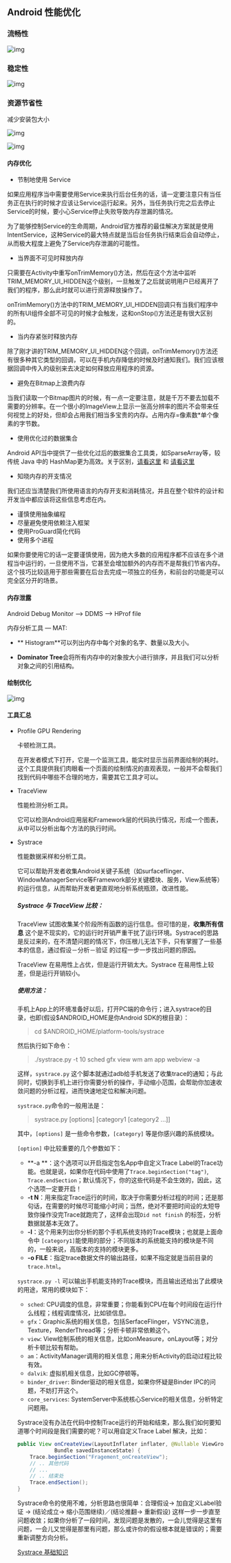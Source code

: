 ## Android 性能优化

### 流畅性

![img](assets/android-performance/aHR0cDovL3VwbG9hZC1pbWFnZXMuamlhbnNodS5pby91cGxvYWRfaW1hZ2VzLzk0NDM2NS0zYWQwODVlNTUzZGNmZTI0LnBuZz9pbWFnZU1vZ3IyL2F1dG8tb3JpZW50L3N0cmlwJTdDaW1hZ2VWaWV3Mi8yL3cvMTI0MA.png)

### 稳定性

![img](assets/android-performance/aHR0cDovL3VwbG9hZC1pbWFnZXMuamlhbnNodS5pby91cGxvYWRfaW1hZ2VzLzk0NDM2NS1jMDI3MzAwOTUwNDdlYTI5LnBuZz9pbWFnZU1vZ3IyL2F1dG8tb3JpZW50L3N0cmlwJTdDaW1hZ2VWaWV3Mi8yL3cvMTI0MA.png)

### 资源节省性

减少安装包大小

![img](assets/android-performance/aHR0cDovL3VwbG9hZC1pbWFnZXMuamlhbnNodS5pby91cGxvYWRfaW1hZ2VzLzk0NDM2NS05MGM5OGI1N2VmOWJmNTlkLnBuZz9pbWFnZU1vZ3IyL2F1dG8tb3JpZW50L3N0cmlwJTdDaW1hZ2VWaWV3Mi8yL3cvMTI0MA.png)

![img](assets/android-performance/aHR0cDovL3VwbG9hZC1pbWFnZXMuamlhbnNodS5pby91cGxvYWRfaW1hZ2VzLzk0NDM2NS04ZmE2MTg0YTQxMWE3ZmNjLnBuZz9pbWFnZU1vZ3IyL2F1dG8tb3JpZW50L3N0cmlwJTdDaW1hZ2VWaWV3Mi8yL3cvMTI0MA.png)

#### 内存优化

- 节制地使用 Service

如果应用程序当中需要使用Service来执行后台任务的话，请一定要注意只有当任务正在执行的时候才应该让Service运行起来。另外，当任务执行完之后去停止Service的时候，要小心Service停止失败导致内存泄漏的情况。

为了能够控制Service的生命周期，Android官方推荐的最佳解决方案就是使用IntentService，这种Service的最大特点就是当后台任务执行结束后会自动停止，从而极大程度上避免了Service内存泄漏的可能性。

- 当界面不可见时释放内存

只需要在Activity中重写onTrimMemory()方法，然后在这个方法中监听TRIM_MEMORY_UI_HIDDEN这个级别，一旦触发了之后就说明用户已经离开了我们的程序，那么此时就可以进行资源释放操作了。

onTrimMemory()方法中的TRIM_MEMORY_UI_HIDDEN回调只有当我们程序中的所有UI组件全部不可见的时候才会触发，这和onStop()方法还是有很大区别的。

- 当内存紧张时释放内存

除了刚才讲的TRIM_MEMORY_UI_HIDDEN这个回调，onTrimMemory()方法还有很多种其它类型的回调，可以在手机内存降低的时候及时通知我们。我们应该根据回调中传入的级别来去决定如何释放应用程序的资源。

- 避免在Bitmap上浪费内存

当我们读取一个Bitmap图片的时候，有一点一定要注意，就是千万不要去加载不需要的分辨率。在一个很小的ImageView上显示一张高分辨率的图片不会带来任何视觉上的好处，但却会占用我们相当多宝贵的内存。占用内存=像素数*单个像素的字节数。

- 使用优化过的数据集合

Android API当中提供了一些优化过后的数据集合工具类，如SparseArray等，较传统 Java 中的 HashMap更为高效。关于区别，[请看这里](https://www.jianshu.com/p/aff3b8990ab3) 和 [请看这里](http://blog.csdn.net/u010687392/article/details/47809295)

- 知晓内存的开支情况

我们还应当清楚我们所使用语言的内存开支和消耗情况，并且在整个软件的设计和开发当中都应该将这些信息考虑在内。

- 谨慎使用抽象编程
- 尽量避免使用依赖注入框架
- 使用ProGuard简化代码
- 使用多个进程

如果你要使用它的话一定要谨慎使用，因为绝大多数的应用程序都不应该在多个进程当中运行的，一旦使用不当，它甚至会增加额外的内存而不是帮我们节省内存。这个技巧比较适用于那些需要在后台去完成一项独立的任务，和前台的功能是可以完全区分开的场景。

#### 内存泄露

Android Debug Monitor —> DDMS —> HProf file

内存分析工具 — MAT:

- ** Histogram**可以列出内存中每个对象的名字、数量以及大小。


- **Dominator Tree**会将所有内存中的对象按大小进行排序，并且我们可以分析对象之间的引用结构。

#### 绘制优化

![img](assets/android-performance/aHR0cDovL3VwbG9hZC1pbWFnZXMuamlhbnNodS5pby91cGxvYWRfaW1hZ2VzLzk0NDM2NS05YzE2MmNjNWU0NTFjZjg4LnBuZz9pbWFnZU1vZ3IyL2F1dG8tb3JpZW50L3N0cmlwJTdDaW1hZ2VWaWV3Mi8yL3cvMTI0MA.png)

#### 工具汇总

- Profile GPU Rendering

  卡顿检测工具。
  
  在开发者模式下打开，它是一个监测工具，能实时显示当前界面绘制的耗时。这个工具提供我们肉眼看一个页面的绘制情况的直观表现，一般并不会帮我们找到代码中哪些不合理的地方，需要其它工具才可以。
  
- TraceView

  性能检测分析工具。

  它可以检测Android应用层和Framework层的代码执行情况，形成一个图表，从中可以分析出每个方法的执行时间。

- Systrace

  性能数据采样和分析工具。

  它可以帮助开发者收集Android关键子系统（如surfaceflinger、WindowManagerService等Framework部分关键模块、服务，View系统等）的运行信息，从而帮助开发者更直观地分析系统瓶颈，改进性能。

  ##### Systrace 与 TraceView 比较：

  TraceView 试图收集某个阶段所有函数的运行信息。但可惜的是，**收集所有信息** 这个是不现实的，它的运行时开销严重干扰了运行环境。Systrace的思路是反过来的，在不清楚问题的情况下，你压根儿无法下手，只有掌握了一些基本的信息，通过假设－分析－验证 的过程一步一步找出问题的原因。

  TraceView 在易用性上占优，但是运行开销太大。Systrace 在易用性上较差，但是运行开销较小。

  ##### 使用方法：

  手机上App上的环境准备好以后，打开PC端的命令行；进入systrace的目录，也即(假设$ANDROID_HOME是你Android SDK的根目录）：

  > cd $ANDROID_HOME/platform-tools/systrace

  然后执行如下命令：

  > ./systrace.py -t 10 sched gfx view wm am app webview -a <package-name>

  这样，`systrace.py` 这个脚本就通过adb给手机发送了收集trace的通知；与此同时，切换到手机上进行你需要分析的操作，手动缩小范围，会帮助你加速收敛问题的分析过程，进而快速地定位和解决问题。

  `systrace.py`命令的一般用法是：

  > systrace.py [options] [category1 [category2 ...]]

  其中，`[options]` 是一些命令参数，`[category]` 等是你感兴趣的系统模块。

  `[option]` 中比较重要的几个参数如下：

  - **-a **：这个选项可以开启指定包名App中自定义Trace Label的Trace功能。也就是说，如果你在代码中使用了`Trace.beginSection("tag")`, `Trace.endSection`；默认情况下，你的这些代码是不会生效的，因此，这个选项一定要开启！
  - **-t N**：用来指定Trace运行的时间，取决于你需要分析过程的时间；还是那句话，在需要的时候尽可能缩小时间；当然，绝对不要把时间设的太短导致你操作没完Trace就跑完了，这样会出现`Did not finish` 的标签，分析数据就基本无效了。
  - **-l**：这个用来列出你分析的那个手机系统支持的Trace模块；也就是上面命令中 `[category1]`能使用的部分；不同版本的系统能支持的模块是不同的，一般来说，高版本的支持的模块更多。
  - **-o FILE**：指定trace数据文件的输出路径，如果不指定就是当前目录的`trace.html`。

  `systrace.py -l` 可以输出手机能支持的Trace模块，而且输出还给出了此模块的用途，常用的模块如下：

  - `sched`: CPU调度的信息，非常重要；你能看到CPU在每个时间段在运行什么线程；线程调度情况，比如锁信息。
  - `gfx`：Graphic系统的相关信息，包括SerfaceFlinger，VSYNC消息，Texture，RenderThread等；分析卡顿非常依赖这个。
  - `view`: View绘制系统的相关信息，比如onMeasure，onLayout等；对分析卡顿比较有帮助。
  - `am`：ActivityManager调用的相关信息；用来分析Activity的启动过程比较有效。
  - `dalvik`: 虚拟机相关信息，比如GC停顿等。
  - `binder_driver`: Binder驱动的相关信息，如果你怀疑是Binder IPC的问题，不妨打开这个。
  - `core_services`: SystemServer中系统核心Service的相关信息，分析特定问题用。

  Systrace没有办法在代码中控制Trace运行的开始和结束，那么我们如何要知道哪个时间段是我们需要的呢？可以用自定义Trace Label 解决，比如：

  ```java
  public View onCreateView(LayoutInflater inflater, @Nullable ViewGroup container,
              Bundle savedInstanceState) {
      Trace.beginSection("Fragement_onCreateView");
      // .. 其他代码
      // ...
      // .. 结束处
      Trace.endSection();
  }
  ```

  Systrace命令的使用不难，分析思路也很简单：合理假设-> 加自定义Label验证 -> (结论成立-> 缩小范围继续)／(结论推翻-> 重新假设) 这样一步一步直至问题收敛；如果你分析了一段时间，发现问题是发散的，一会儿觉得是这里有问题，一会儿又觉得是那里有问题，那么或许你的假设根本就是错误的；需要重新调整方向分析。

  [Systrace 基础知识](https://www.androidperformance.com/2019/05/28/Android-Systrace-About/)

  

